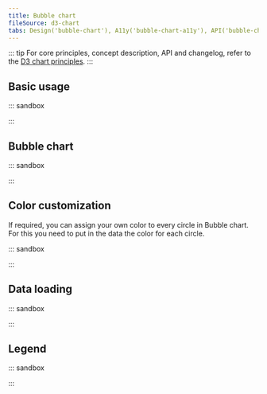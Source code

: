 ```yaml
---
title: Bubble chart
fileSource: d3-chart
tabs: Design('bubble-chart'), A11y('bubble-chart-a11y'), API('bubble-chart-api'), Examples('bubble-chart-d3-code'), Changelog('d3-chart-changelog')
---
```


::: tip
For core principles, concept description, API and changelog, refer to the [D3 chart principles](/data-display/d3-chart/d3-chart).
:::

## Basic usage

::: sandbox

<script lang="tsx">
import React from 'react';
import { Chart } from '@semcore/d3-chart';

const Demo = () => {
  return <Chart.Bubble data={data} plotWidth={500} plotHeight={200} />;
};

const data = [
  { x: 2, y: 3, value: 5040, label: 'label 1' },
  { x: 1, y: 9, value: 40, label: 'label 2' },
  { x: 6, y: 2, value: 45634, label: 'label 3' },
  { x: 4, y: 7, value: 245, label: 'label 4' },
  { x: 9, y: 5, value: 7462, label: 'label 5' },
];
</script>

:::

## Bubble chart

::: sandbox

<script lang="tsx">
import React from 'react';
import { Plot, Bubble, XAxis, YAxis } from '@semcore/ui/d3-chart';
import { scaleLinear } from 'd3-scale';
import { Text } from '@semcore/ui/typography';

const Demo = () => {
  const MARGIN = 40;
  const width = 500;
  const height = 300;

  const xScale = scaleLinear()
    .range([MARGIN, width - MARGIN])
    .domain([0, 10]);

  const yScale = scaleLinear()
    .range([height - MARGIN, MARGIN])
    .domain([0, 10]);

  return (
    <Plot data={data} scale={[xScale, yScale]} width={width} height={height}>
      <YAxis>
        <YAxis.Ticks />
        <YAxis.Grid />
      </YAxis>
      <XAxis>
        <XAxis.Ticks />
      </XAxis>
      <Bubble x='x' y='y' value='value' />
      <Bubble.Tooltip>
        {({ index }) => {
          return {
            children: (
              <>
                <Bubble.Tooltip.Title>Data</Bubble.Tooltip.Title>
                <Text tag='div'>X axis {data[index].x}</Text>
                <Text tag='div'>Y axis {data[index].y}</Text>
                <Text tag='div'>Value {data[index].value}</Text>
              </>
            ),
          };
        }}
      </Bubble.Tooltip>
    </Plot>
  );
};

const data = Array(10)
  .fill({})
  .map((d, i) => ({
    x: Math.random() * 10,
    y: Math.random() * 10,
    value: Math.random() * 1000,
  }));
</script>

:::

## Color customization

If required, you can assign your own color to every circle in Bubble chart. For this you need to put in the data the color for each circle.

::: sandbox

<script lang="tsx">
import React from 'react';
import { Plot, Bubble, XAxis, YAxis } from '@semcore/ui/d3-chart';
import { scaleLinear } from 'd3-scale';
import { Text } from '@semcore/ui/typography';

const Demo = () => {
  const MARGIN = 40;
  const width = 500;
  const height = 300;

  const xScale = scaleLinear()
    .range([MARGIN, width - MARGIN])
    .domain([0, 10]);

  const yScale = scaleLinear()
    .range([height - MARGIN, MARGIN])
    .domain([0, 10]);

  return (
    <Plot data={data} scale={[xScale, yScale]} width={width} height={height}>
      <YAxis>
        <YAxis.Ticks />
        <YAxis.Grid />
      </YAxis>
      <XAxis>
        <XAxis.Ticks />
      </XAxis>
      <Bubble x='x' y='y' value='value' label='label' color='color' />
      <Bubble.Tooltip>
        {({ index }) => {
          return {
            children: (
              <>
                <Bubble.Tooltip.Title>Data</Bubble.Tooltip.Title>
                <Text tag='div'>X axis {data[index].x}</Text>
                <Text tag='div'>Y axis {data[index].y}</Text>
                <Text tag='div'>Value {data[index].value}</Text>
              </>
            ),
          };
        }}
      </Bubble.Tooltip>
    </Plot>
  );
};

const data = [
  { x: 2, y: 3, value: 5040, label: 'label 1', color: '#2BB3FF' },
  { x: 1, y: 9, value: 40, label: 'label 2', color: '#59DDAA' },
  { x: 6, y: 2, value: 45634, label: 'label 3', color: '#FF4953' },
  { x: 4, y: 7, value: 245, label: 'label 4', color: '#AB6CFE' },
  { x: 9, y: 5, value: 7462, label: 'label 5', color: '#66C030' },
];
</script>

:::

## Data loading

::: sandbox

<script lang="tsx">
import React from 'react';
import { BubbleChartSkeleton } from '@semcore/ui/skeleton';

const Demo = () => (
  <React.Fragment>
    <BubbleChartSkeleton />
  </React.Fragment>
);
</script>

:::

## Legend

::: sandbox

<script lang="tsx">
import React from 'react';
import {
  Plot,
  Bubble,
  XAxis,
  YAxis,
  ChartLegend,
  makeDataHintsContainer,
} from '@semcore/ui/d3-chart';
import { scaleLinear } from 'd3-scale';
import { Text } from '@semcore/ui/typography';
import { Flex } from '@semcore/flex-box';

const dataHints = makeDataHintsContainer();

const Demo = () => {
  const MARGIN = 40;
  const width = 500;
  const height = 200;

  const xScale = scaleLinear()
    .range([MARGIN, width - MARGIN])
    .domain([0, 10]);

  const yScale = scaleLinear()
    .range([height - MARGIN, MARGIN])
    .domain([0, 10]);

  const legendItems = data.map((item, index) => {
    return {
      id: index.toString(),
      label: `Round item (${item.label}) [${index}]`,
      checked: true,
      color: item.color,
    };
  });

  return (
    <Flex direction='column'>
      <ChartLegend dataHints={dataHints} items={legendItems} shape={'Circle'} />
      <Plot
        data={data}
        scale={[xScale, yScale]}
        width={width}
        height={height}
        dataHints={dataHints}
      >
        <YAxis>
          <YAxis.Ticks />
          <YAxis.Grid />
        </YAxis>
        <XAxis>
          <XAxis.Ticks />
        </XAxis>
        <Bubble x='x' y='y' value='value' label='label' color='color' />
        <Bubble.Tooltip>
          {({ index }) => {
            return {
              children: (
                <>
                  <Bubble.Tooltip.Title>Data</Bubble.Tooltip.Title>
                  <Text tag='div'>X axis {data[index].x}</Text>
                  <Text tag='div'>Y axis {data[index].y}</Text>
                  <Text tag='div'>Value {data[index].value}</Text>
                </>
              ),
            };
          }}
        </Bubble.Tooltip>
      </Plot>
    </Flex>
  );
};

const data = [
  { x: 2, y: 3, value: 5040, label: 'label 1', color: '#2BB3FF' },
  { x: 1, y: 9, value: 40, label: 'label 2', color: '#59DDAA' },
  { x: 6, y: 2, value: 45634, label: 'label 3', color: '#FF4953' },
  { x: 4, y: 7, value: 245, label: 'label 4', color: '#AB6CFE' },
  { x: 9, y: 5, value: 7462, label: 'label 5', color: '#66C030' },
];
</script>

:::
